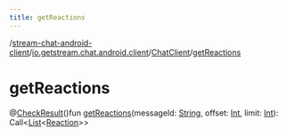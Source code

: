 ```yaml
---
title: getReactions
---
```

/[stream-chat-android-client](../../index.md)/[io.getstream.chat.android.client](../index.md)/[ChatClient](index.md)/[getReactions](getReactions.md)  
  
  
  
# getReactions  
@[CheckResult](https://developer.android.com/reference/kotlin/androidx/annotation/CheckResult.html)()fun [getReactions](getReactions.md)(messageId: [String](https://kotlinlang.org/api/latest/jvm/stdlib/kotlin/-string/index.html), offset: [Int](https://kotlinlang.org/api/latest/jvm/stdlib/kotlin/-int/index.html), limit: [Int](https://kotlinlang.org/api/latest/jvm/stdlib/kotlin/-int/index.html)): Call&lt;[List](https://kotlinlang.org/api/latest/jvm/stdlib/kotlin.collections/-list/index.html)&lt;[Reaction](../../io.getstream.chat.android.client.models/Reaction/index.md)&gt;&gt;

